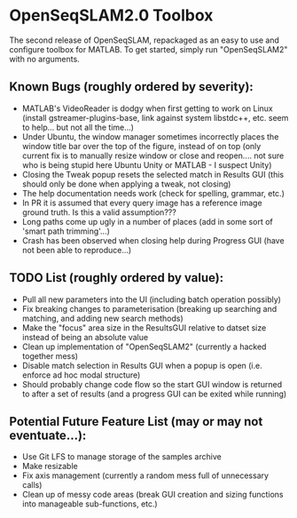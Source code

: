 # OpenSeqSLAM2.0 Toolbox

The second release of OpenSeqSLAM, repackaged as an easy to use and configure toolbox for MATLAB. To get started, simply run "OpenSeqSLAM2" with no arguments.

## Known Bugs (roughly ordered by severity):

* MATLAB's VideoReader is dodgy when first getting to work on Linux (install gstreamer-plugins-base, link against system libstdc++, etc. seem to help... but not all the time...)
* Under Ubuntu, the window manager sometimes incorrectly places the window title bar over the top of the figure, instead of on top (only current fix is to manually resize window or close and reopen.... not sure who is being stupid here Ubuntu Unity or MATLAB - I suspect Unity)
* Closing the Tweak popup resets the selected match in Results GUI (this should only be done when applying a tweak, not closing)
* The help documentation needs work (check for spelling, grammar, etc.)
* In PR it is assumed that every query image has a reference image ground truth. Is this a valid assumption???
* Long paths come up ugly in a number of places (add in some sort of 'smart path trimming'...)
* Crash has been observed when closing help during Progress GUI (have not been able to reproduce...)


## TODO List (roughly ordered by value):

* Pull all new parameters into the UI (including batch operation possibly)
* Fix breaking changes to parameterisation (breaking up searching and matching, and adding new search methods)
* Make the "focus" area size in the ResultsGUI relative to datset size instead of being an absolute value
* Clean up implementation of "OpenSeqSLAM2" (currently a hacked together mess)
* Disable match selection in Results GUI when a popup is open (i.e. enforce ad hoc modal structure)
* Should probably change code flow so the start GUI window is returned to after a set of results (and a progress GUI can be exited while running)


## Potential Future Feature List (may or may not eventuate...):

* Use Git LFS to manage storage of the samples archive
* Make resizable
* Fix axis management (currently a random mess full of unnecessary calls)
* Clean up of messy code areas (break GUI creation and sizing functions into manageable sub-functions, etc.)
